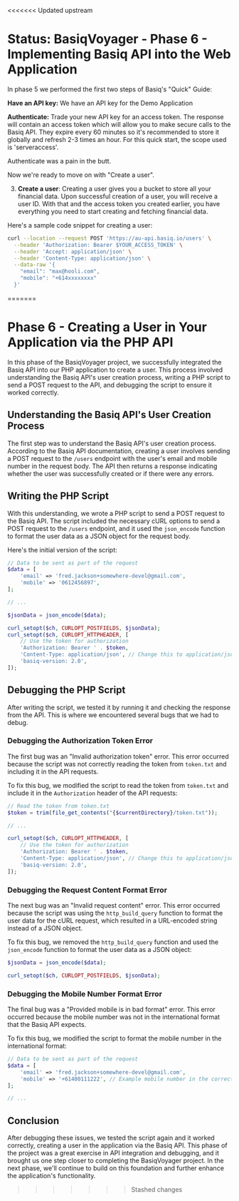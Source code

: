 <<<<<<< Updated upstream
# Status: BasiqVoyager - Phase 6 - Implementing Basiq API into the Web Application

In phase 5 we performed the first two steps of Basiq's "Quick" Guide: 


**Have an API key:** We have an API key for the Demo Application

**Authenticate:** Trade your new API key for an access token. The response will contain an access token which will allow you to make secure calls to the Basiq API. They expire every 60 minutes so it's recommended to store it globally and refresh 2-3 times an hour. For this quick start, the scope used is 'serveraccess'.

Authenticate was a pain in the butt.

Now we're ready to move on with "Create a user".

3. **Create a user**: Creating a user gives you a bucket to store all your financial data. Upon successful creation of a user, you will receive a user ID. With that and the access token you created earlier, you have everything you need to start creating and fetching financial data.

Here's a sample code snippet for creating a user:

```bash
curl --location --request POST 'https://au-api.basiq.io/users' \
  --header 'Authorization: Bearer $YOUR_ACCESS_TOKEN' \
  --header 'Accept: application/json' \
  --header 'Content-Type: application/json' \
  --data-raw '{
    "email": "max@hooli.com",
    "mobile": "+614xxxxxxxx"
  }'
```
=======
# Phase 6 - Creating a User in Your Application via the PHP API

In this phase of the BasiqVoyager project, we successfully integrated the Basiq API into our PHP application to create a user. This process involved understanding the Basiq API's user creation process, writing a PHP script to send a POST request to the API, and debugging the script to ensure it worked correctly. 

## Understanding the Basiq API's User Creation Process

The first step was to understand the Basiq API's user creation process. According to the Basiq API documentation, creating a user involves sending a POST request to the `/users` endpoint with the user's email and mobile number in the request body. The API then returns a response indicating whether the user was successfully created or if there were any errors.

## Writing the PHP Script

With this understanding, we wrote a PHP script to send a POST request to the Basiq API. The script included the necessary cURL options to send a POST request to the `/users` endpoint, and it used the `json_encode` function to format the user data as a JSON object for the request body.

Here's the initial version of the script:

```php
// Data to be sent as part of the request
$data = [
    'email' => 'fred.jackson+somewhere-devel@gmail.com',
    'mobile' => '0612456897',
];

// ...

$jsonData = json_encode($data);

curl_setopt($ch, CURLOPT_POSTFIELDS, $jsonData);
curl_setopt($ch, CURLOPT_HTTPHEADER, [
    // Use the token for authorization
    'Authorization: Bearer ' . $token,
    'Content-Type: application/json', // Change this to application/json
    'basiq-version: 2.0',
]);
```

## Debugging the PHP Script

After writing the script, we tested it by running it and checking the response from the API. This is where we encountered several bugs that we had to debug.

### Debugging the Authorization Token Error

The first bug was an "Invalid authorization token" error. This error occurred because the script was not correctly reading the token from `token.txt` and including it in the API requests. 

To fix this bug, we modified the script to read the token from `token.txt` and include it in the `Authorization` header of the API requests:

```php
// Read the token from token.txt
$token = trim(file_get_contents("{$currentDirectory}/token.txt"));

// ...

curl_setopt($ch, CURLOPT_HTTPHEADER, [
    // Use the token for authorization
    'Authorization: Bearer ' . $token,
    'Content-Type: application/json', // Change this to application/json
    'basiq-version: 2.0',
]);
```

### Debugging the Request Content Format Error

The next bug was an "Invalid request content" error. This error occurred because the script was using the `http_build_query` function to format the user data for the cURL request, which resulted in a URL-encoded string instead of a JSON object.

To fix this bug, we removed the `http_build_query` function and used the `json_encode` function to format the user data as a JSON object:

```php
$jsonData = json_encode($data);

curl_setopt($ch, CURLOPT_POSTFIELDS, $jsonData);
```

### Debugging the Mobile Number Format Error

The final bug was a "Provided mobile is in bad format" error. This error occurred because the mobile number was not in the international format that the Basiq API expects.

To fix this bug, we modified the script to format the mobile number in the international format:

```php
// Data to be sent as part of the request
$data = [
    'email' => 'fred.jackson+somewhere-devel@gmail.com',
    'mobile' => '+61400111222', // Example mobile number in the correct format
];

// ...
```

## Conclusion

After debugging these issues, we tested the script again and it worked correctly, creating a user in the application via the Basiq API. This phase of the project was a great exercise in API integration and debugging, and it brought us one step closer to completing the BasiqVoyager project. In the next phase, we'll continue to build on this foundation and further enhance the application's functionality.
>>>>>>> Stashed changes
